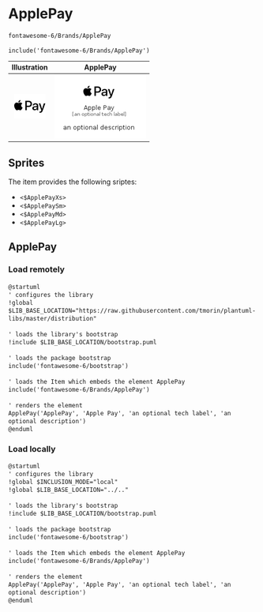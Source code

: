 # ApplePay


```text
fontawesome-6/Brands/ApplePay
```

```text
include('fontawesome-6/Brands/ApplePay')
```



| Illustration | ApplePay |
| :---: | :---: |
| ![illustration for Illustration](../../fontawesome-6/Brands/ApplePay.png) | ![illustration for ApplePay](../../fontawesome-6/Brands/ApplePay.Local.png) |



## Sprites
The item provides the following sriptes:

- `<$ApplePayXs>`
- `<$ApplePaySm>`
- `<$ApplePayMd>`
- `<$ApplePayLg>`





## ApplePay

### Load remotely
```plantuml
@startuml
' configures the library
!global $LIB_BASE_LOCATION="https://raw.githubusercontent.com/tmorin/plantuml-libs/master/distribution"

' loads the library's bootstrap
!include $LIB_BASE_LOCATION/bootstrap.puml

' loads the package bootstrap
include('fontawesome-6/bootstrap')

' loads the Item which embeds the element ApplePay
include('fontawesome-6/Brands/ApplePay')

' renders the element
ApplePay('ApplePay', 'Apple Pay', 'an optional tech label', 'an optional description')
@enduml
```

### Load locally
```plantuml
@startuml
' configures the library
!global $INCLUSION_MODE="local"
!global $LIB_BASE_LOCATION="../.."

' loads the library's bootstrap
!include $LIB_BASE_LOCATION/bootstrap.puml

' loads the package bootstrap
include('fontawesome-6/bootstrap')

' loads the Item which embeds the element ApplePay
include('fontawesome-6/Brands/ApplePay')

' renders the element
ApplePay('ApplePay', 'Apple Pay', 'an optional tech label', 'an optional description')
@enduml
```

